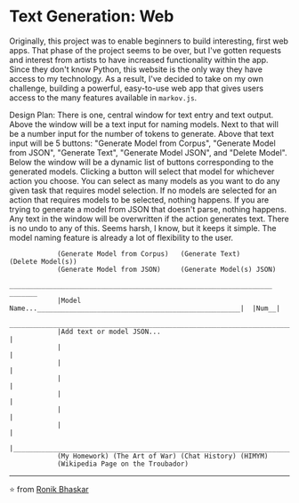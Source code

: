 # Text Generation: Web

Originally, this project was to enable beginners to build interesting, first web apps. That phase of the project seems to be over, but I've gotten requests and interest from artists to have increased functionality within the app. Since they don't know Python, this website is the only way they have access to my technology. As a result, I've decided to take on my own challenge, building a powerful, easy-to-use web app that gives users access to the many features available in `markov.js`. 

Design Plan:
There is one, central window for text entry and text output. Above the window will be a text input for naming models. Next to that will be a number input for the number of tokens to generate. Above that text input will be 5 buttons: "Generate Model from Corpus",  "Generate Model from JSON", "Generate Text", "Generate Model JSON", and "Delete Model". Below the window will be a dynamic list of buttons corresponding to the generated models. Clicking a button will select that model for whichever action you choose. You can select as many models as you want to do any given task that requires model selection. If no models are selected for an action that requires models to be selected, nothing happens. If you are trying to generate a model from JSON that doesn't parse, nothing happens. Any text in the window will be overwritten if the action generates text. There is no undo to any of this. Seems harsh, I know, but it keeps it simple. The model naming feature is already a lot of flexibility to the user. 

```
            (Generate Model from Corpus)   (Generate Text)            (Delete Model(s))
            (Generate Model from JSON)     (Generate Model(s) JSON) 
            __________________________________________________________________  _______
            |Model Name...___________________________________________________|  |Num__|
            ___________________________________________________________________________
            |Add text or model JSON...                                                |
            |                                                                         |
            |                                                                         |
            |                                                                         |
            |                                                                         |
            |                                                                         |
            |                                                                         |
            |_________________________________________________________________________|
            (My Homework) (The Art of War) (Chat History) (HIMYM) 
            (Wikipedia Page on the Troubador)
```

---

⭐ from [Ronik Bhaskar](https://github.com/ronikbhaskar)
